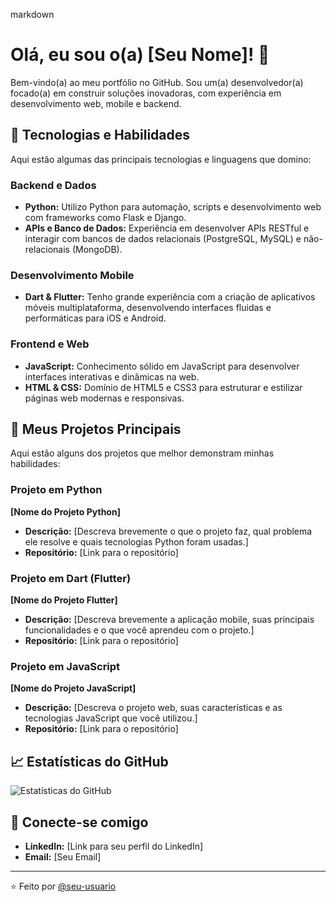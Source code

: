 markdown
# Olá, eu sou o(a) [Seu Nome]! 👋

Bem-vindo(a) ao meu portfólio no GitHub. Sou um(a) desenvolvedor(a) focado(a) em construir soluções inovadoras, com experiência em desenvolvimento web, mobile e backend.

## 🚀 Tecnologias e Habilidades

Aqui estão algumas das principais tecnologias e linguagens que domino:

### Backend e Dados
*   **Python:** Utilizo Python para automação, scripts e desenvolvimento web com frameworks como Flask e Django.
*   **APIs e Banco de Dados:** Experiência em desenvolver APIs RESTful e interagir com bancos de dados relacionais (PostgreSQL, MySQL) e não-relacionais (MongoDB).

### Desenvolvimento Mobile
*   **Dart & Flutter:** Tenho grande experiência com a criação de aplicativos móveis multiplataforma, desenvolvendo interfaces fluidas e performáticas para iOS e Android.

### Frontend e Web
*   **JavaScript:** Conhecimento sólido em JavaScript para desenvolver interfaces interativas e dinâmicas na web.
*   **HTML & CSS:** Domínio de HTML5 e CSS3 para estruturar e estilizar páginas web modernas e responsivas.

## 💼 Meus Projetos Principais

Aqui estão alguns dos projetos que melhor demonstram minhas habilidades:

### Projeto em Python
**[Nome do Projeto Python]**
*   **Descrição:** [Descreva brevemente o que o projeto faz, qual problema ele resolve e quais tecnologias Python foram usadas.]
*   **Repositório:** [Link para o repositório]

### Projeto em Dart (Flutter)
**[Nome do Projeto Flutter]**
*   **Descrição:** [Descreva brevemente a aplicação mobile, suas principais funcionalidades e o que você aprendeu com o projeto.]
*   **Repositório:** [Link para o repositório]

### Projeto em JavaScript
**[Nome do Projeto JavaScript]**
*   **Descrição:** [Descreva o projeto web, suas características e as tecnologias JavaScript que você utilizou.]
*   **Repositório:** [Link para o repositório]

## 📈 Estatísticas do GitHub

![Estatísticas do GitHub](https://github-readme-stats.vercel.app/api?username=**SEU_USERNAME**&show_icons=true&theme=radical)

## 🤝 Conecte-se comigo

*   **LinkedIn:** [Link para seu perfil do LinkedIn]
*   **Email:** [Seu Email]

---
⭐️ Feito por [@seu-usuario](https://github.com/seu-usuario)
